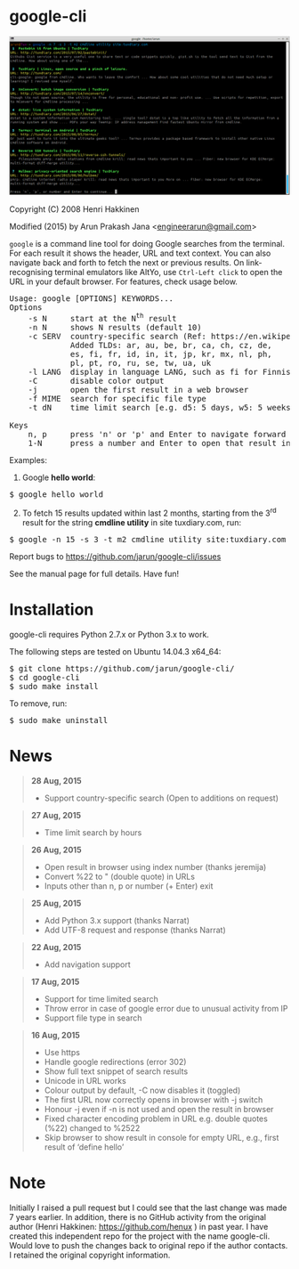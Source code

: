 # google-cli

![Screenshot](google-cli.png)

Copyright (C) 2008 Henri Hakkinen

Modified (2015) by Arun Prakash Jana &lt;engineerarun@gmail.com&gt;

`google` is a command line tool for doing Google searches from the terminal. For each result it shows the header, URL and text context. You can also navigate back and forth to fetch the next or previous results. On link-recognising terminal emulators like AltYo, use `Ctrl-Left click` to open the URL in your default browser. For features, check usage below.

<pre>Usage: google [OPTIONS] KEYWORDS...  
Options  
    -s N     start at the N<sup>th</sup> result  
    -n N     shows N results (default 10)  
    -c SERV  country-specific search (Ref: https://en.wikipedia.org/wiki/List_of_Google_domains)  
             Added TLDs: ar, au, be, br, ca, ch, cz, de,  
             es, fi, fr, id, in, it, jp, kr, mx, nl, ph,  
             pl, pt, ro, ru, se, tw, ua, uk  
    -l LANG  display in language LANG, such as fi for Finnish  
    -C       disable color output  
    -j       open the first result in a web browser  
    -f MIME  search for specific file type  
    -t dN    time limit search [e.g. d5: 5 days, w5: 5 weeks, m5: 5 months, y5: 5 years]

Keys
    n, p     press 'n' or 'p' and Enter to navigate forward and backward
    1-N      press a number and Enter to open that result in browser</pre>  

Examples:

1. Google <b>hello world</b>:
<pre>$ google hello world</pre>
2. To fetch 15 results updated within last 2 months, starting from the 3<sup>rd</sup> result for the string <b>cmdline utility</b> in site tuxdiary.com, run:
<pre>$ google -n 15 -s 3 -t m2 cmdline utility site:tuxdiary.com</pre>

Report bugs to https://github.com/jarun/google-cli/issues

See the manual page for full details.  Have fun!

# Installation

google-cli requires Python 2.7.x or Python 3.x to work.

The following steps are tested on Ubuntu 14.04.3 x64_64:  
<pre>$ git clone https://github.com/jarun/google-cli/  
$ cd google-cli  
$ sudo make install</pre>  

To remove, run:  
<pre>$ sudo make uninstall</pre>

# News

>**28 Aug, 2015**
> - Support country-specific search (Open to additions on request)

>**27 Aug, 2015**
> - Time limit search by hours

>**26 Aug, 2015**
> - Open result in browser using index number (thanks jeremija) 
> - Convert %22 to " (double quote) in URLs
> - Inputs other than n, p or number (+ Enter) exit

>**25 Aug, 2015**
> - Add Python 3.x support (thanks Narrat)
> - Add UTF-8 request and response (thanks Narrat)

>**22 Aug, 2015**
> - Add navigation support

>**17 Aug, 2015**
> - Support for time limited search  
> - Throw error in case of google error due to unusual activity from IP  
> - Support file type in search

>**16 Aug, 2015**
> - Use https  
> - Handle google redirections (error 302)
> - Show full text snippet of search results
> - Unicode in URL works
> - Colour output by default, -C now disables it (toggled)
> - The first URL now correctly opens in browser with -j switch
> - Honour -j even if -n is not used and open the result in browser
> - Fixed character encoding problem in URL e.g. double quotes (%22) changed to %2522
> - Skip browser to show result in console for empty URL, e.g., first result of ‘define hello’


# Note

Initially I raised a pull request but I could see that the last change was made 7 years earlier. In addition, there is no GitHub activity from the original author (Henri Hakkinen: https://github.com/henux ) in past year. I have created this independent repo for the project with the name google-cli. Would love to push the changes back to original repo if the author contacts. I retained the original copyright information.
